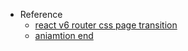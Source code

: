 - Reference
  - [react v6 router css page transition](https://codesandbox.io/s/lqc45?file=/package.json)
  - [aniamtion end](https://dev.to/fazliddin04/react-router-v6-animated-transitions-diy-3e6l)
